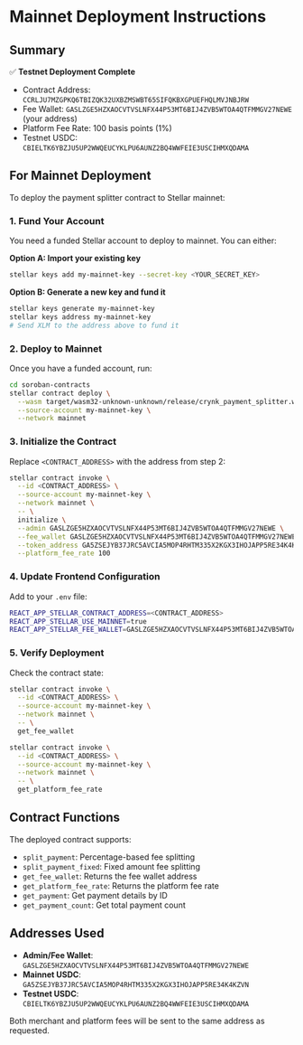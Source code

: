 # Mainnet Deployment Instructions

## Summary

✅ **Testnet Deployment Complete**
- Contract Address: `CCRLJU7MZGPKQ6TBIZQK32UXBZMSWBT65SIFQKBXGPUEFHQLMVJNBJRW`
- Fee Wallet: `GASLZGE5HZXAOCVTVSLNFX44P53MT6BIJ4ZVB5WTOA4QTFMMGV27NEWE` (your address)
- Platform Fee Rate: 100 basis points (1%)
- Testnet USDC: `CBIELTK6YBZJU5UP2WWQEUCYKLPU6AUNZ2BQ4WWFEIE3USCIHMXQDAMA`

## For Mainnet Deployment

To deploy the payment splitter contract to Stellar mainnet:

### 1. Fund Your Account

You need a funded Stellar account to deploy to mainnet. You can either:

**Option A: Import your existing key**
```bash
stellar keys add my-mainnet-key --secret-key <YOUR_SECRET_KEY>
```

**Option B: Generate a new key and fund it**
```bash
stellar keys generate my-mainnet-key
stellar keys address my-mainnet-key
# Send XLM to the address above to fund it
```

### 2. Deploy to Mainnet

Once you have a funded account, run:

```bash
cd soroban-contracts
stellar contract deploy \
  --wasm target/wasm32-unknown-unknown/release/crynk_payment_splitter.wasm \
  --source-account my-mainnet-key \
  --network mainnet
```

### 3. Initialize the Contract

Replace `<CONTRACT_ADDRESS>` with the address from step 2:

```bash
stellar contract invoke \
  --id <CONTRACT_ADDRESS> \
  --source-account my-mainnet-key \
  --network mainnet \
  -- \
  initialize \
  --admin GASLZGE5HZXAOCVTVSLNFX44P53MT6BIJ4ZVB5WTOA4QTFMMGV27NEWE \
  --fee_wallet GASLZGE5HZXAOCVTVSLNFX44P53MT6BIJ4ZVB5WTOA4QTFMMGV27NEWE \
  --token_address GA5ZSEJYB37JRC5AVCIA5MOP4RHTM335X2KGX3IHOJAPP5RE34K4KZVN \
  --platform_fee_rate 100
```

### 4. Update Frontend Configuration

Add to your `.env` file:
```bash
REACT_APP_STELLAR_CONTRACT_ADDRESS=<CONTRACT_ADDRESS>
REACT_APP_STELLAR_USE_MAINNET=true
REACT_APP_STELLAR_FEE_WALLET=GASLZGE5HZXAOCVTVSLNFX44P53MT6BIJ4ZVB5WTOA4QTFMMGV27NEWE
```

### 5. Verify Deployment

Check the contract state:
```bash
stellar contract invoke \
  --id <CONTRACT_ADDRESS> \
  --source-account my-mainnet-key \
  --network mainnet \
  -- \
  get_fee_wallet

stellar contract invoke \
  --id <CONTRACT_ADDRESS> \
  --source-account my-mainnet-key \
  --network mainnet \
  -- \
  get_platform_fee_rate
```

## Contract Functions

The deployed contract supports:

- `split_payment`: Percentage-based fee splitting
- `split_payment_fixed`: Fixed amount fee splitting  
- `get_fee_wallet`: Returns the fee wallet address
- `get_platform_fee_rate`: Returns the platform fee rate
- `get_payment`: Get payment details by ID
- `get_payment_count`: Get total payment count

## Addresses Used

- **Admin/Fee Wallet**: `GASLZGE5HZXAOCVTVSLNFX44P53MT6BIJ4ZVB5WTOA4QTFMMGV27NEWE`
- **Mainnet USDC**: `GA5ZSEJYB37JRC5AVCIA5MOP4RHTM335X2KGX3IHOJAPP5RE34K4KZVN`
- **Testnet USDC**: `CBIELTK6YBZJU5UP2WWQEUCYKLPU6AUNZ2BQ4WWFEIE3USCIHMXQDAMA`

Both merchant and platform fees will be sent to the same address as requested. 